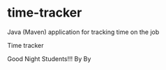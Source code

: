 # time-tracker
Java (Maven) application for tracking time on the job

Time tracker

Good Night Students!!!
By By
